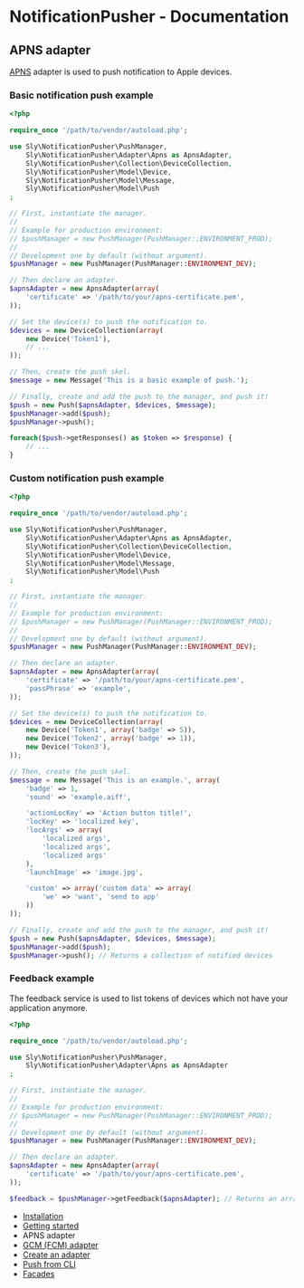 # NotificationPusher - Documentation

## APNS adapter

[APNS]([http://developer.apple.com/library/ios/#documentation/NetworkingInternet/Conceptual/RemoteNotificationsPG/Introduction.html](https://developer.apple.com/documentation/usernotifications/setting-up-a-remote-notification-server)) adapter is used to push notification to Apple devices.

### Basic notification push example

``` php
<?php

require_once '/path/to/vendor/autoload.php';

use Sly\NotificationPusher\PushManager,
    Sly\NotificationPusher\Adapter\Apns as ApnsAdapter,
    Sly\NotificationPusher\Collection\DeviceCollection,
    Sly\NotificationPusher\Model\Device,
    Sly\NotificationPusher\Model\Message,
    Sly\NotificationPusher\Model\Push
;

// First, instantiate the manager.
//
// Example for production environment:
// $pushManager = new PushManager(PushManager::ENVIRONMENT_PROD);
//
// Development one by default (without argument).
$pushManager = new PushManager(PushManager::ENVIRONMENT_DEV);

// Then declare an adapter.
$apnsAdapter = new ApnsAdapter(array(
    'certificate' => '/path/to/your/apns-certificate.pem',
));

// Set the device(s) to push the notification to.
$devices = new DeviceCollection(array(
    new Device('Token1'),
    // ...
));

// Then, create the push skel.
$message = new Message('This is a basic example of push.');

// Finally, create and add the push to the manager, and push it!
$push = new Push($apnsAdapter, $devices, $message);
$pushManager->add($push);
$pushManager->push();

foreach($push->getResponses() as $token => $response) {
    // ...
}
```

### Custom notification push example

``` php
<?php

require_once '/path/to/vendor/autoload.php';

use Sly\NotificationPusher\PushManager,
    Sly\NotificationPusher\Adapter\Apns as ApnsAdapter,
    Sly\NotificationPusher\Collection\DeviceCollection,
    Sly\NotificationPusher\Model\Device,
    Sly\NotificationPusher\Model\Message,
    Sly\NotificationPusher\Model\Push
;

// First, instantiate the manager.
//
// Example for production environment:
// $pushManager = new PushManager(PushManager::ENVIRONMENT_PROD);
//
// Development one by default (without argument).
$pushManager = new PushManager(PushManager::ENVIRONMENT_DEV);

// Then declare an adapter.
$apnsAdapter = new ApnsAdapter(array(
    'certificate' => '/path/to/your/apns-certificate.pem',
    'passPhrase' => 'example',
));

// Set the device(s) to push the notification to.
$devices = new DeviceCollection(array(
    new Device('Token1', array('badge' => 5)),
    new Device('Token2', array('badge' => 1)),
    new Device('Token3'),
));

// Then, create the push skel.
$message = new Message('This is an example.', array(
    'badge' => 1,
    'sound' => 'example.aiff',

    'actionLocKey' => 'Action button title!',
    'locKey' => 'localized key',
    'locArgs' => array(
        'localized args',
        'localized args',
        'localized args'
    ),
    'launchImage' => 'image.jpg',

    'custom' => array('custom data' => array(
        'we' => 'want', 'send to app'
    ))
));

// Finally, create and add the push to the manager, and push it!
$push = new Push($apnsAdapter, $devices, $message);
$pushManager->add($push);
$pushManager->push(); // Returns a collection of notified devices
```

### Feedback example

The feedback service is used to list tokens of devices which not have your application anymore.

``` php
<?php

require_once '/path/to/vendor/autoload.php';

use Sly\NotificationPusher\PushManager,
    Sly\NotificationPusher\Adapter\Apns as ApnsAdapter
;

// First, instantiate the manager.
//
// Example for production environment:
// $pushManager = new PushManager(PushManager::ENVIRONMENT_PROD);
//
// Development one by default (without argument).
$pushManager = new PushManager(PushManager::ENVIRONMENT_DEV);

// Then declare an adapter.
$apnsAdapter = new ApnsAdapter(array(
    'certificate' => '/path/to/your/apns-certificate.pem',
));

$feedback = $pushManager->getFeedback($apnsAdapter); // Returns an array of Token + DateTime couples
```

* [Installation](https://github.com/Ph3nol/NotificationPusher/blob/master/doc/installation.md)
* [Getting started](https://github.com/Ph3nol/NotificationPusher/blob/master/doc/getting-started.md)
* APNS adapter
* [GCM (FCM) adapter](https://github.com/Ph3nol/NotificationPusher/blob/master/doc/gcm-fcm-adapter.md)
* [Create an adapter](https://github.com/Ph3nol/NotificationPusher/blob/master/doc/create-an-adapter.md)
* [Push from CLI](https://github.com/Ph3nol/NotificationPusher/blob/master/doc/push-from-cli.md)
* [Facades](https://github.com/Ph3nol/NotificationPusher/blob/master/doc/facades.md)
